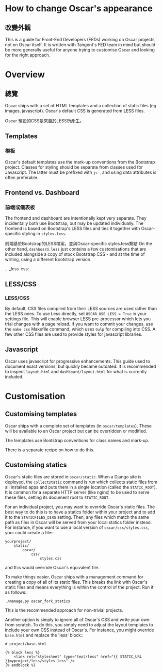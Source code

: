 How to change Oscar's appearance
================================
## 改變外觀

This is a guide for Front-End Developers (FEDs) working on Oscar projects, not
on Oscar itself.  It is written with Tangent's FED team in mind but should be
more generally useful for anyone trying to customise Oscar and looking for the
right approach.

Overview
========
## 總覽

Oscar ships with a set of HTML templates and a collection of static files
(eg images, javascript).  Oscar's default CSS is generated from LESS
files.  

Oscar 預設的CSS是來自於LESS所產生。

Templates
---------
### 模板
Oscar's default templates use the mark-up conventions from the Bootstrap
project. Classes for styling should be separate from classes used for
Javascript. The latter must be prefixed with ``js-``, and using data attributes
is often preferable.

Frontend vs. Dashboard
----------------------
### 前端或儀表板
The frontend and dashboard are intentionally kept very separate. They
incidentally both use Bootstrap, but may be updated individually.
The frontend is based on Bootstrap's LESS files and ties it together with
Oscar-specific styling in ``styles.less``.

前端基於Bootstrap的LESS檔案，並與Oscar-specific styles.less繫結
On the other hand, ``dashboard.less`` just contains a few customisations that
are included alongside a copy of stock Bootstrap CSS - and at the time of
writing, using a different Bootstrap version.

.. _less-css:

LESS/CSS
--------
### LESS/CSS
By default, CSS files compiled from their LESS sources are used rather than the
LESS ones.  To use Less directly, set ``OSCAR_USE_LESS = True`` in your settings file.
This will enable browser LESS pre-processor which lets you trial changes with
a page reload. If you want to commit your changes, use the ``make css`` Makefile
command, which uses `Gulp` for compiling into CSS. A few other CSS files are
used to provide styles for javascript libraries.

Javascript
----------

Oscar uses javascript for progressive enhancements. This guide used to document
exact versions, but quickly became outdated. It is recommended to inspect
``layout.html`` and ``dashboard/layout.html`` for what is currently included.

Customisation
=============

Customising templates
---------------------

Oscar ships with a complete set of templates (in ``oscar/templates``).  These
will be available to an Oscar project but can be overridden or modified.

The templates use Bootstrap conventions for class names and mark-up.

There is a separate recipe on how to do this.

Customising statics
-------------------

Oscar's static files are stored in ``oscar/static``.  When a Django site is
deployed, the ``collectstatic`` command is run which collects static files from
all installed apps and puts them in a single location (called the
``STATIC_ROOT``).  It is common for a separate HTTP server (like nginx) to be
used to serve these files, setting its document root to ``STATIC_ROOT``.

For an individual project, you may want to override Oscar's static files.  The
best way to do this is to have a statics folder within your project and to add
it to the ``STATICFILES_DIRS`` setting.  Then, any files which match the same
path as files in Oscar will be served from your local statics folder instead.
For instance, if you want to use a local version of ``oscar/css/styles.css``,
your could create a file::

    yourproject/
        static/
            oscar/
                css/
                    styles.css

and this would override Oscar's equivalent file.

To make things easier, Oscar ships with a management command for creating a copy
of all of its static files.  This breaks the link with Oscar's static files and
means everything is within the control of the project.  Run it as follows::

    ./manage.py oscar_fork_statics

This is the recommended approach for non-trivial projects.

Another option is simply to ignore all of Oscar's CSS and write your own from
scratch.  To do this, you simply need to adjust the layout templates to include
your own CSS instead of Oscar's.  For instance, you might override ``base.html``
and replace the 'less' block::

    # project/base.html

    {% block less %}
        <link rel="stylesheet" type="text/less" href="{{ STATIC_URL }}myproject/less/styles.less" />
    {% endblock %}

